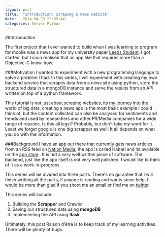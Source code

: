 ```yaml
---
layout: post
title:  "Introduction: Scraping a news website"
date:   2014-04-29 22:39:44
categories: Server Python
---
```


##Introduction

The first project that I ever wanted to build when I was learning to program for mobile was a news app for my university paper [Leeds Student](http://www.leedsstudent.org/). I got started, but I soon realised that an app like that requires more than a Objective-C know-how.

###Motivation
I wanted to experiment with a new programming language to solve a problem I had. In this series, I will experiment with creating my own backend service that scrapes data from a news site using python, store the structured data in a mongoDB instance and serve the results from an API written on top of a python framework.

This tutorial is not just about scraping websites, its my journey into the world of big data, creating a news app is the most basic example I could think of, but the content collected can also be analysed for sentiments and trends and used by researchers and other PR/Media companies for a wide range of reasons. Is this all legal? Probably, but don't take my word for it. Least we forget google is one big scrapper as well! It all depends on what you do with the information.

###Background
I have an app out there that currently gets news articles from an RSS feed on [Nation Media](http://www.nation.co.ke), the app is called Habari and its available on the [app store](https://itunes.apple.com/gb/app/habari/id509329627?mt=8) . It is not a very well written piece of software. The backend, just like the app itself is not very well polished, I would like to think of it as a work-in-progress



This series will be divided into three parts. There's no gurantee that I will finish writting all the parts, if anyone is reading and wants some help, I would be more than glad if you shoot me an email or find me on [twitter](www.twitter.com/edwinbosire)

This series will include:

1. Building the **Scrapper** and Crawler
2. Saving our structured data using **mongoDB**
3. Implementing the API using **flask**


Ultimately, this post Raison d'être is to keep track of my learning activities. There will be plenty of bugs.